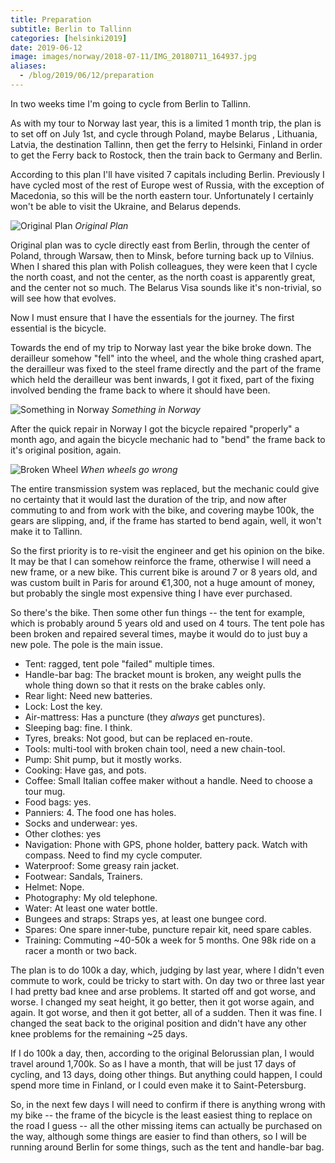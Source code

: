 ```yaml
---
title: Preparation
subtitle: Berlin to Tallinn
categories: [helsinki2019]
date: 2019-06-12
image: images/norway/2018-07-11/IMG_20180711_164937.jpg
aliases:
  - /blog/2019/06/12/preparation
---
```


In two weeks time I'm going to cycle from Berlin to Tallinn.

As with my tour to Norway last year, this is a limited 1 month trip, the plan
is to set off on July 1st, and cycle through Poland, maybe Belarus ,
Lithuania, Latvia, the destination Tallinn, then get the ferry to Helsinki,
Finland in order to get the Ferry back to Rostock, then the train back to
Germany and Berlin.

According to this plan I'll have visited 7 capitals including Berlin.
Previously I have cycled most of the rest of Europe west of Russia, with the
exception of Macedonia, so this will be the north eastern tour. Unfortunately
I certainly won't be able to visit the Ukraine, and Belarus depends.

![Original Plan](/images/tallinn/2019-06-12/map.png)
*Original Plan*

Original plan was to cycle directly east from Berlin, through the center of
Poland, through Warsaw, then to Minsk, before turning back up to Vilnius. When
I shared this plan with Polish colleagues, they were keen that I cycle the
north coast, and not the center, as the north coast is apparently great, and
the center not so much. The Belarus Visa sounds like it's non-trivial, so will
see how that evolves. 

Now I must ensure that I have the essentials for the journey. The first
essential is the bicycle.

Towards the end of my trip to Norway last year the bike broke down. The
derailleur somehow "fell" into the wheel, and the whole thing crashed apart,
the derailleur was fixed to the steel frame directly and the part of the frame
which held the derailleur was bent inwards, I got it fixed, part of the fixing
involved bending the frame back to where it should have been.

![Something in Norway](/images/norway/2018-07-11/IMG_20180711_164937.jpg)
*Something in Norway*

After the quick repair in Norway I got the bicycle repaired "properly" a month
ago, and again the bicycle mechanic had to "bend" the frame back to it's
original position, again.

![Broken Wheel](/images/norway/2018-07-17/IMG_20180717_145347.jpg)
*When wheels go wrong*

The entire transmission system was replaced, but the mechanic could give no
certainty that it would last the duration of the trip, and now after commuting
to and from work with the bike, and covering maybe 100k, the gears are
slipping, and, if the frame has started to bend again, well, it won't make it
to Tallinn.

So the first priority is to re-visit the engineer and get his opinion on the
bike. It may be that I can somehow reinforce the frame, otherwise I will need
a new frame, or a new bike. This current bike is around 7 or 8 years old, and
was custom built in Paris for around €1,300, not a huge amount of money, but
probably the single most expensive thing I have ever purchased.

So there's the bike. Then some other fun things -- the tent for example, which
is probably around 5 years old and used on 4 tours. The tent pole has been
broken and repaired several times, maybe it would do to just buy a new pole.
The pole is the main issue.

- Tent: ragged, tent pole "failed" multiple times.
- Handle-bar bag: The bracket mount is broken, any weight pulls the whole
  thing down so that it rests on the brake cables only.
- Rear light: Need new batteries.
- Lock: Lost the key.
- Air-mattress: Has a puncture (they _always_ get punctures).
- Sleeping bag: fine. I think.
- Tyres, breaks: Not good, but can be replaced en-route.
- Tools: multi-tool with broken chain tool, need a new chain-tool.
- Pump: Shit pump, but it mostly works.
- Cooking: Have gas, and pots.
- Coffee: Small Italian coffee maker without a handle. Need to choose a tour
  mug.
- Food bags: yes.
- Panniers: 4. The food one has holes.
- Socks and underwear: yes.
- Other clothes: yes
- Navigation: Phone with GPS, phone holder, battery pack. Watch with compass.
  Need to find my cycle computer.
- Waterproof: Some greasy rain jacket.
- Footwear: Sandals, Trainers.
- Helmet: Nope.
- Photography: My old telephone.
- Water: At least one water bottle.
- Bungees and straps: Straps yes, at least one bungee cord.
- Spares: One spare inner-tube, puncture repair kit, need spare cables.
- Training: Commuting ~40-50k a week for 5 months. One 98k ride on a racer a
  month or two back.

The plan is to do 100k a day, which, judging by last year, where I didn't even
commute to work, could be tricky to start with. On day two or three last year
I had pretty bad knee and arse problems. It started off and got worse, and
worse. I changed my seat height, it go better, then it got worse again, and
again. It got worse, and then it got better, all of a sudden. Then it was
fine. I changed the seat back to the original position and didn't have any
other knee problems for the remaining ~25 days.

If I do 100k a day, then, according to the original Belorussian plan, I would
travel around 1,700k. So as I have a month, that will be just 17 days of
cycling, and 13 days, doing other things. But anything could happen, I could
spend more time in Finland, or I could even make it to Saint-Petersburg.

So, in the next few days I will need to confirm if there is anything wrong
with my bike -- the frame of the bicycle is the least easiest thing to replace
on the road I guess -- all the other missing items can actually be purchased
on the way, although some things are easier to find than others, so I will be
running around Berlin for some things, such as the tent and handle-bar bag.
